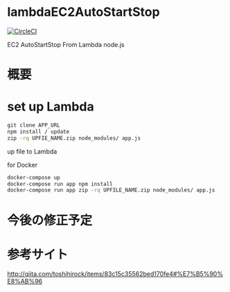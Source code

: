 # lambdaEC2AutoStartStop

[![CircleCI](https://circleci.com/gh/anhtaka/LambdaEc2AutoStartStop/tree/master.svg?style=svg)](https://circleci.com/gh/anhtaka/LambdaEc2AutoStartStop/tree/master)

EC2 AutoStartStop From Lambda node.js

# 概要

# set up Lambda 

```cmd
git clone APP_URL
npm install / update
zip -rq UPFIE_NAME.zip node_modules/ app.js
```
up file to Lambda

for Docker
```cmd
docker-compose up
docker-compose run app npm install
docker-compose run app zip -rq UPFILE_NAME.zip node_modules/ app.js
```


# 今後の修正予定

# 参考サイト
http://qiita.com/toshihirock/items/83c15c35562bed170fe4#%E7%B5%90%E8%AB%96
